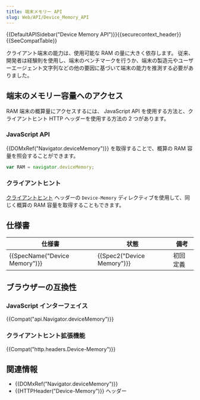 ```yaml
---
title: 端末メモリー API
slug: Web/API/Device_Memory_API
---
```

{{DefaultAPISidebar("Device Memory API")}}{{securecontext_header}}{{SeeCompatTable}}

クライアント端末の能力は、使用可能な RAM の量に大きく依存します。 従来、開発者は経験則を使用し、端末のベンチマークを行うか、端末の製造元やユーザーエージェント文字列などの他の要因に基づいて端末の能力を推測する必要がありました。

## 端末のメモリー容量へのアクセス

RAM 端末の概算量にアクセスするには、 JavaScript API を使用する方法と、クライアントヒント HTTP ヘッダーを使用する方法の 2 つがあります。

### JavaScript API

{{DOMxRef("Navigator.deviceMemory")}} を取得することで、概算の RAM 容量を照会することができます。

```js
var RAM = navigator.deviceMemory;
```

### クライアントヒント

[クライアントヒント](/ja/docs/Web/HTTP/Client_hints) ヘッダーの `Device-Memory` ディレクティブを使用して、同じく概算の RAM 容量を取得することもできます。

## 仕様書

| 仕様書                            | 状態                               | 備考             |
| ---------------------------------------- | ------------------------------------ | ------------------- |
| {{SpecName("Device Memory")}} | {{Spec2("Device Memory")}} | 初回定義 |

## ブラウザーの互換性

### JavaScript インターフェイス

{{Compat("api.Navigator.deviceMemory")}}

### クライアントヒント拡張機能

{{Compat("http.headers.Device-Memory")}}

## 関連情報

- {{DOMxRef("Navigator.deviceMemory")}}
- {{HTTPHeader("Device-Memory")}} ヘッダー
